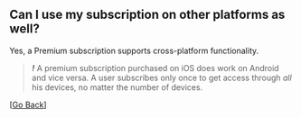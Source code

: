 ## Can I use my subscription on other platforms as well?

Yes, a Premium subscription supports cross-platform functionality.

> *__!__* A premium subscription purchased on iOS does work on Android and vice versa. A user subscribes only once to get access through _all_ his devices, no matter the number of devices.

[[Go Back](README.md)]
